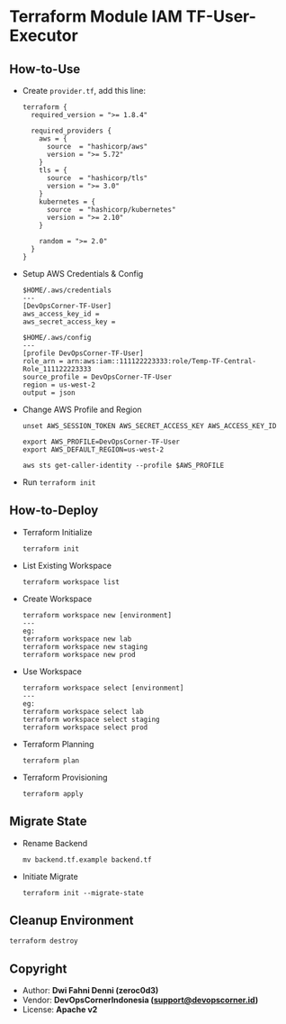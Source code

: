 # Terraform Module IAM TF-User-Executor

## How-to-Use

- Create `provider.tf`, add this line:

  ```
  terraform {
    required_version = ">= 1.8.4"

    required_providers {
      aws = {
        source  = "hashicorp/aws"
        version = ">= 5.72"
      }
      tls = {
        source  = "hashicorp/tls"
        version = ">= 3.0"
      }
      kubernetes = {
        source  = "hashicorp/kubernetes"
        version = ">= 2.10"
      }

      random = ">= 2.0"
    }
  }
  ```

- Setup AWS Credentials & Config

  ```
  $HOME/.aws/credentials
  ---
  [DevOpsCorner-TF-User]
  aws_access_key_id =
  aws_secret_access_key =

  $HOME/.aws/config
  ---
  [profile DevOpsCorner-TF-User]
  role_arn = arn:aws:iam::111122223333:role/Temp-TF-Central-Role_111122223333
  source_profile = DevOpsCorner-TF-User
  region = us-west-2
  output = json
  ```

- Change AWS Profile and Region

  ```
  unset AWS_SESSION_TOKEN AWS_SECRET_ACCESS_KEY AWS_ACCESS_KEY_ID

  export AWS_PROFILE=DevOpsCorner-TF-User
  export AWS_DEFAULT_REGION=us-west-2

  aws sts get-caller-identity --profile $AWS_PROFILE
  ```

- Run `terraform init`


## How-to-Deploy

- Terraform Initialize

  ```
  terraform init
  ```

- List Existing Workspace

  ```
  terraform workspace list
  ```

- Create Workspace

  ```
  terraform workspace new [environment]
  ---
  eg:
  terraform workspace new lab
  terraform workspace new staging
  terraform workspace new prod
  ```

- Use Workspace

  ```
  terraform workspace select [environment]
  ---
  eg:
  terraform workspace select lab
  terraform workspace select staging
  terraform workspace select prod
  ```

- Terraform Planning

  ```
  terraform plan
  ```

- Terraform Provisioning

  ```
  terraform apply
  ```

## Migrate State

- Rename Backend

  ```
  mv backend.tf.example backend.tf
  ```

- Initiate Migrate

  ```
  terraform init --migrate-state
  ```

## Cleanup Environment

```
terraform destroy
```

## Copyright

- Author: **Dwi Fahni Denni (zeroc0d3)**
- Vendor: **DevOpsCornerIndonesia (support@devopscorner.id)**
- License: **Apache v2**
